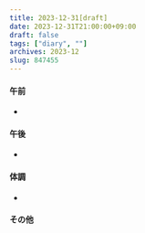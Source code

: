 ```yaml
---
title: 2023-12-31[draft]
date: 2023-12-31T21:00:00+09:00
draft: false
tags: ["diary", ""]
archives: 2023-12
slug: 847455
---
```

#### 午前
- 
#### 午後
- 
#### 体調
- 
#### その他